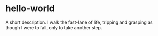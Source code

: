 # hello-world
A short description.
I walk the fast-lane of life, tripping and grasping as though I were to fall, only to take another step.
